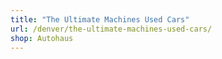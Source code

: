 ```yaml
---
title: "The Ultimate Machines Used Cars"
url: /denver/the-ultimate-machines-used-cars/
shop: Autohaus
---
```

